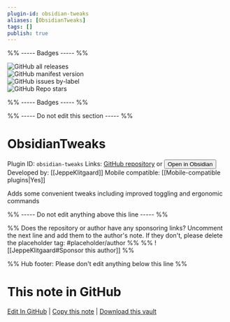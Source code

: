 ```yaml
---
plugin-id: obsidian-tweaks
aliases: [ObsidianTweaks]
tags: []
publish: true
---
```


%% ----- Badges ----- %%

![GitHub all releases](https://img.shields.io/github/downloads/JeppeKlitgaard/ObsidianTweaks/total?color=573E7A&logo=github&style=for-the-badge)  
![GitHub manifest version](https://img.shields.io/github/manifest-json/v/JeppeKlitgaard/ObsidianTweaks?color=573E7A&logo=github&style=for-the-badge)  
![GitHub issues by-label](https://img.shields.io/github/issues/JeppeKlitgaard/ObsidianTweaks/help%20wanted?color=573E7A&logo=github&style=for-the-badge)  
![GitHub Repo stars](https://img.shields.io/github/stars/JeppeKlitgaard/ObsidianTweaks?color=573E7A&logo=github&style=for-the-badge)

%% ----- Badges ----- %%

%% ----- Do not edit this section ----- %%

# ObsidianTweaks

Plugin ID: `obsidian-tweaks`
Links: [GitHub repository](https://github.com/JeppeKlitgaard/ObsidianTweaks) or [<button id=HH>Open in Obsidian</button>](obsidian://show-plugin?id=obsidian-tweaks)
Developed by: [[JeppeKlitgaard]]
Mobile compatible: [[Mobile-compatible plugins|Yes]]

Adds some convenient tweaks including improved toggling and ergonomic commands

%% ----- Do not edit anything above this line ----- %%

%% Does the repository or author have any sponsoring links? Uncomment the next line and add them to the author's note. If they don't, please delete the placeholder tag: #placeholder/author %%
%% ![[JeppeKlitgaard#Sponsor this author]] %%

%% Hub footer: Please don't edit anything below this line %%

# This note in GitHub

<span class="git-footer">[Edit In GitHub](https://github.dev/obsidian-community/obsidian-hub/blob/main/02%20-%20Community%20Expansions/02.05%20All%20Community%20Expansions/Plugins/obsidian-tweaks.md "git-hub-edit-note") | [Copy this note](https://raw.githubusercontent.com/obsidian-community/obsidian-hub/main/02%20-%20Community%20Expansions/02.05%20All%20Community%20Expansions/Plugins/obsidian-tweaks.md "git-hub-copy-note") | [Download this vault](https://github.com/obsidian-community/obsidian-hub/archive/refs/heads/main.zip "git-hub-download-vault") </span>
